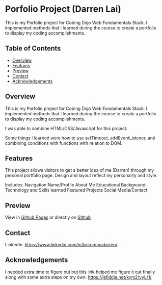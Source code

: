 # Porfolio Project (Darren Lai)

This is my Porfolio project for Coding Dojo Web Fundamentals Stack. I implemented methods that I learned during the course to create a portfolio to display my coding accomplishments. 

## Table of Contents

- [Overview](#overview)
- [Features](#features)
- [Preview](#preview)
- [Contact](#contact)
- [Acknowledgements](#acknowledgements)

## Overview

This is my Porfolio project for Coding Dojo Web Fundamentals Stack. I implemented methods that I learned during the course to create a portfolio to display my coding accomplishments. 

I was able to combine HTML/CSS/Javascript for this project.

Some things I learned were how to use setTimeout, addEventListener, and combining conditions with functions with relation to DOM.


## Features

This project allows visitors to get a better idea of me (Darren) through my personal portfolio page. Design and layout reflect my personality and style.

Includes:
Navigation
Name/Profile
About Me
Educational Background
Technology and Skills learned
Featured Projects
Social Media/Contact

## Preview

View in [Github Pages](https://https://laicommadarren.github.io/Portfolio/) or directly on [Github](https://github.com/laicommadarren/Portfolio) 

## Contact

LinkedIn:
https://www.linkedin.com/in/laicommadarren/

## Acknowledgements

I needed extra time to figure out but this link helped me figure it out finally along with some extra steps on my own: https://jsfiddle.net/kym2rvyL/1/